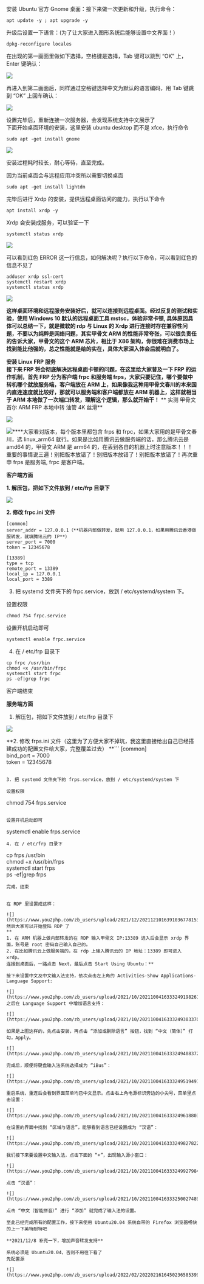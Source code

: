 安装 Ubuntu 官方 Gnome 桌面：接下来做一次更新和升级，执行命令：
```
apt update -y ; apt upgrade -y
```

升级后设置一下语言：(为了让大家进入图形系统后能够设置中文界面！）

```
dpkg-reconfigure locales
```

在出现的第一画面里做如下选择，空格键是选择，Tab 键可以跳到 “OK” 上，Enter 键确认：

![](https://www.you2php.com/zb_users/upload/2021/10/202110041633324777537656.png)

再进入到第二画面后，同样通过空格键选择中文为默认的语言编码，用 Tab 键跳到 “OK” 上回车确认：

![](https://www.you2php.com/zb_users/upload/2021/10/202110041633324790421502.jpg)

设置完毕后，重新连接一次服务器，会发现系统支持中文展示了  
下面开始桌面环境的安装，这里安装 ubuntu desktop 而不是 xfce，执行命令
```
sudo apt -get install gnome
```

![](https://www.you2php.com/zb_users/upload/2021/10/202110041633324801675168.jpg)

安装过程耗时较长，耐心等待，直至完成。

因为当前桌面会与远程应用冲突所以需要切换桌面
```
sudo apt -get install lightdm
```

完毕后进行 Xrdp 的安装，提供远程桌面访问的能力，执行以下命令
```
apt install xrdp -y
```

Xrdp 会安装成服务，可以验证一下
```
systemctl status xrdp
```
![](https://www.you2php.com/zb_users/upload/2021/10/202110041633324816813414.jpg)

可以看到红色 ERROR 这一行信息，如何解决呢？执行以下命令，可以看到红色的信息不见了
```
adduser xrdp ssl-cert  
systemctl restart xrdp  
systemctl status xrdp
```

![](https://www.you2php.com/zb_users/upload/2021/10/202110041633324828767818.jpg)


**这样桌面环境和远程服务安装好后，就可以连接到远程桌面。经过反复的测试和实验，使用 Windows 10 默认的远程桌面工具 mstsc，体验非常卡顿, 具体原因具体可以总结一下，就是微软的 rdp 与 Linux 的 Xrdp 进行连接时存在兼容性问题，不要以为纯粹是网络问题，其实甲骨文 ARM 的性能非常夸张，可以很负责任的告诉大家，甲骨文的这个 ARM 芯片，相比于 X86 架构，你很难在消费市场上找到能比他强的，总之性能就是给的实在，具体大家深入体会后就明白了。**

**安装 Linux FRP 服务  
接下来 FRP 将会彻底解决远程桌面卡顿的问题，在这里给大家普及一下 FRP 的运作机制，首先 FRP 分为客户端 frpc 和服务端 frps，大家只要记住，哪个要做中转机哪个就放服务端，客户端放在 ARM 上，如果像我这种用甲骨文春川的本来国内直连速度就比较好，那就可以服务端和客户端都放在 ARM 机器上，这样就相当于 ARM 本地做了一次端口转发，理解这个逻辑，那么就开始干！**
**
实测 甲骨文首尔 ARM FRP 本地中转 油管 4K 丝滑**

![](https://www.you2php.com/zb_users/upload/2021/12/202112081638969066715418.gif)

![](https://www.you2php.com/zb_users/upload/2021/12/202112101639103625357463.png)****大家看对版本，每个版本里都包含 frps 和 frpc，如果大家用的是甲骨文春川，选 linux_arm64 就行。如果是比如用腾讯云做服务端的话，那么腾讯云是 amd64 的，甲骨文 ARM 是 arm64 的，在丢到各自的机器上时注意版本！！！重要的事情说三遍！别把版本放错了！别把版本放错了！别把版本放错了！再次重申 frps 是服务端, frpc 是客户端。

**客户端方面**

**1. 解压包，把如下文件放到 / etc/frp 目录下**

![](https://www.you2php.com/zb_users/upload/2021/10/202110041633324844671801.jpg)

**2. 修改 frpc.ini 文件**
```
[common]  
server_addr = 127.0.0.1（**机器内部做转发，就用 127.0.0.1，如果用腾讯云香港做服转发，就填腾讯云的 IP**）  
server_port = 7000  
token = 12345678

[13389]  
type = tcp  
remote_port = 13389  
local_ip = 127.0.0.1  
local_port = 3389
```

3. 把 systemd 文件夹下的 frpc.service，放到 / etc/systemd/system 下。

设置权限
```
chmod 754 frpc.service
```

设置开机启动即可
```
systemctl enable frpc.service
```

4. 在 / etc/frp 目录下
```
cp frpc /usr/bin  
chmod +x /usr/bin/frpc  
systemctl start frpc  
ps -ef|grep frpc
```

客户端结束

**服务端方面**

1. 解压包，把如下文件放到 / etc/frp 目录下

![](https://www.you2php.com/zb_users/upload/2021/10/202110041633324869479706.jpg)

**2. 修改 frps.ini 文件（这里为了方便大家不掉坑，我这里直接给出自己已经搭建成功的配置文件给大家，完整覆盖过去）
**```
[common]  
bind_port = 7000  
token = 12345678
```

3. 把 systemd 文件夹下的 frps.service，放到 / etc/systemd/system 下

设置权限
```
chmod 754 frps.service
```

设置开机启动即可
```
systemctl enable frps.service
```
4. 在 / etc/frp 目录下
```
cp frps /usr/bin  
chmod +x /usr/bin/frps  
systemctl start frps  
ps -ef|grep frps
```
完成，结束


在 RDP 里设置成这样：

![](https://www.you2php.com/zb_users/upload/2021/12/202112101639103677815345.png)  
然后大家可以开始登陆 RDP 了
**
1. 在 ARM 机器上做内部转发的在 RDP 输入甲骨文 IP:13389 进入后会显示 xrdp 界面，账号是 root 密码自己输入自己的。  
2. 在比如腾讯云上做服务端的，在 rdp 上输入腾讯云的 IP 地址：13389 即可进入 xrdp。  
连接到桌面后，一路点击 Next，最后点击 Start Using Ubuntu：**

接下来设置中文及中文输入法支持，依次点击左上角的 Activities-Show Applications-Language Support:

![](https://www.you2php.com/zb_users/upload/2021/10/202110041633324919826109.jpg)  
之后在 Language Support 中增加语言支持：

![](https://www.you2php.com/zb_users/upload/2021/10/202110041633324930337030.jpg)

如果是上图这样的，先点击安装，再点击 “添加或删除语言” 按钮，找到 “中文（简体）” 打勾，Apply。

![](https://www.you2php.com/zb_users/upload/2021/10/202110041633324940837212.jpg)

完成后，顺便将键盘输入法系统选择成为 “iBus”：

![](https://www.you2php.com/zb_users/upload/2021/10/202110041633324951949136.jpg)

重启系统，重连后会看到界面菜单均已中文显示。点击右上角电源标识旁边的小尖号，菜单里点击设置：

![](https://www.you2php.com/zb_users/upload/2021/10/202110041633324961880350.jpg)

在设置的界面中找到 “区域与语言”，能够看到语言已经设置成为 “汉语”：

![](https://www.you2php.com/zb_users/upload/2021/10/202110041633324982782225.jpg)

我们接下来要设置中文输入法，点击下面的 “+”，出现输入源小窗口：

![](https://www.you2php.com/zb_users/upload/2021/10/202110041633324992798455.jpg)

点击 “汉语”：

![](https://www.you2php.com/zb_users/upload/2021/10/202110041633325002748973.jpg)

点击 “中文（智能拼音）” 进行 “添加” 就完成了输入法的设置。

至此已经完成所有的配置工作，接下来使用 Ubuntu20.04 系统自带的 Firefox 浏览器畅快的上一下英特耐特吧

**2021/12/8 补充一下，增加声音转发支持**

系统必须是 Ubuntu20.04，否则不用往下看了  
先配置源

![](https://www.you2php.com/zb_users/upload/2022/02/202202161645023658539953.jpg)
